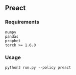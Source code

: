 ## Preact

### Requirements
```
numpy
pandas
prophet
torch >= 1.6.0
```

### Usage
```
python3 run.py --policy preact
```


